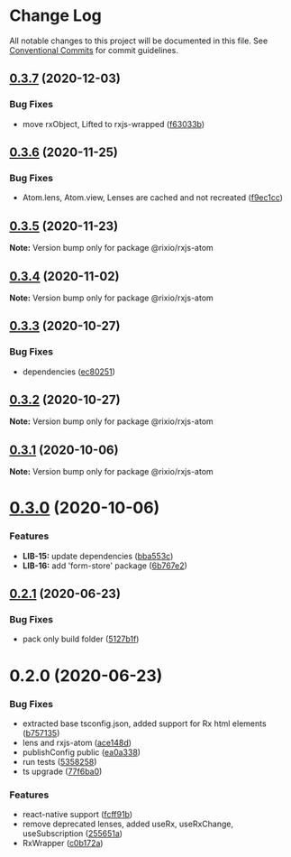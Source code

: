 # Change Log

All notable changes to this project will be documented in this file.
See [Conventional Commits](https://conventionalcommits.org) for commit guidelines.

## [0.3.7](https://github.com/roborox/rixio/compare/@rixio/rxjs-atom@0.3.6...@rixio/rxjs-atom@0.3.7) (2020-12-03)


### Bug Fixes

* move rxObject, Lifted to rxjs-wrapped ([f63033b](https://github.com/roborox/rixio/commit/f63033b83292df7488a715de0e5ccfd8929628e8))





## [0.3.6](https://github.com/roborox/rixio/compare/@rixio/rxjs-atom@0.3.5...@rixio/rxjs-atom@0.3.6) (2020-11-25)


### Bug Fixes

* Atom.lens, Atom.view, Lenses are cached and not recreated ([f9ec1cc](https://github.com/roborox/rixio/commit/f9ec1cc0a9ada4cf237aa2748aa9d87ad13b0ec4))





## [0.3.5](https://github.com/roborox/rixio/compare/@rixio/rxjs-atom@0.3.4...@rixio/rxjs-atom@0.3.5) (2020-11-23)

**Note:** Version bump only for package @rixio/rxjs-atom





## [0.3.4](https://github.com/roborox/rixio/compare/@rixio/rxjs-atom@0.3.3...@rixio/rxjs-atom@0.3.4) (2020-11-02)

**Note:** Version bump only for package @rixio/rxjs-atom





## [0.3.3](https://github.com/roborox/rixio/compare/@rixio/rxjs-atom@0.3.2...@rixio/rxjs-atom@0.3.3) (2020-10-27)


### Bug Fixes

* dependencies ([ec80251](https://github.com/roborox/rixio/commit/ec80251362638bb5f7108ebd090ba4a1f245a55e))





## [0.3.2](https://github.com/roborox/rixio/compare/@rixio/rxjs-atom@0.3.1...@rixio/rxjs-atom@0.3.2) (2020-10-27)

**Note:** Version bump only for package @rixio/rxjs-atom





## [0.3.1](https://github.com/roborox/rixio/compare/@rixio/rxjs-atom@0.3.0...@rixio/rxjs-atom@0.3.1) (2020-10-06)

**Note:** Version bump only for package @rixio/rxjs-atom





# [0.3.0](https://github.com/roborox/rixio/compare/@rixio/rxjs-atom@0.2.1...@rixio/rxjs-atom@0.3.0) (2020-10-06)


### Features

* **LIB-15:** update dependencies ([bba553c](https://github.com/roborox/rixio/commit/bba553c7a4404412055e7173dae7f4ac39bc9ef2))
* **LIB-16:** add 'form-store' package ([6b767e2](https://github.com/roborox/rixio/commit/6b767e2bdae8a1154bfc276d7f39018e7fd261d6))





## [0.2.1](https://github.com/roborox/rixio/compare/@rixio/rxjs-atom@0.2.0...@rixio/rxjs-atom@0.2.1) (2020-06-23)


### Bug Fixes

* pack only build folder ([5127b1f](https://github.com/roborox/rixio/commit/5127b1fed29447f3be5cd976cd64a472e2d4d683))





# 0.2.0 (2020-06-23)


### Bug Fixes

* extracted base tsconfig.json, added support for Rx html elements ([b757135](https://github.com/roborox/rixio/commit/b757135a0f84fd870e268281db68bfdbd4184f1c))
* lens and rxjs-atom ([ace148d](https://github.com/roborox/rixio/commit/ace148da0d9846d080e46333bea01ffec8783fec))
* publishConfig public ([ea0a338](https://github.com/roborox/rixio/commit/ea0a338e4e68ac480fff1787d544f5e1416b6467))
* run tests ([5358258](https://github.com/roborox/rixio/commit/5358258e611705fac1214aaa26663cdcf1ee6f41))
* ts upgrade ([77f6ba0](https://github.com/roborox/rixio/commit/77f6ba032ec99b570f9c60f3cebf932a3c77077e))


### Features

* react-native support ([fcff91b](https://github.com/roborox/rixio/commit/fcff91beca7718da830785d47988c38b358c7e99))
* remove deprecated lenses, added useRx, useRxChange, useSubscription ([255651a](https://github.com/roborox/rixio/commit/255651acd9fee3598bb01b5da6871ed7a543cbe8))
* RxWrapper ([c0b172a](https://github.com/roborox/rixio/commit/c0b172aaac97ef44864d4c4bf8bc8d2b3d482a8a))
